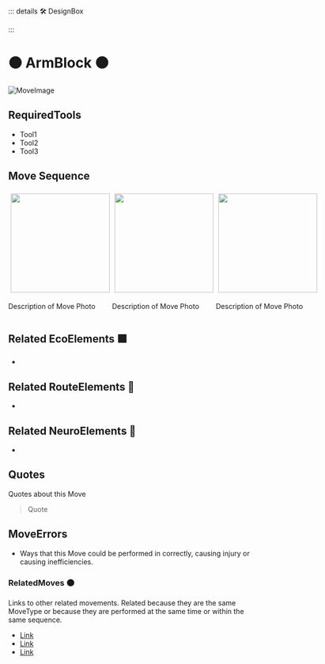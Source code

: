 ::: details 🛠 DesignBox



:::

# 🟠 <move>ArmBlock </move>🟠

![MoveImage](/Move/MoveImage.png)

## RequiredTools

- Tool1
- Tool2
- Tool3

## <move>Move Sequence</move>

<div style="display: flex">
    <div>
        <img style="margin: 5px" height="200" width="200" src="/Move/MoveImage.png"/>
        <p>Description of Move Photo</p>
    </div>
    <div>
        <img style="margin: 5px" height="200" width="200" src="/Move/MoveImage.png"/>
        <p>Description of Move Photo</p>
    </div>
    <div>
        <img style="margin: 5px" height="200" width="200" src="/Move/MoveImage.png"/>
        <p>Description of Move Photo</p>
    </div>
    
    
</div>


## Related EcoElements 🟩
- 

## Related RouteElements 🔺
- 

## Related NeuroElements 💜
- 
## Quotes

Quotes about this Move

> Quote

## MoveErrors

- Ways that this Move could be performed in correctly, causing injury or causing inefficiencies.


### RelatedMoves 🟠

Links to other related movements. Related because they are the same MoveType or because they are performed at the same time or within the same sequence. 

- [Link]()
- [Link]()
- [Link]()
